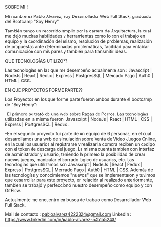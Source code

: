
SOBRE MI !

Mi nombre es Pablo Alvarez, soy Desarrollador Web Full Stack, graduado del Bootcamp "Soy Henry"

También tengo un recorrido amplio por la carrera de Arquitectura, la cual me dejó muchas habilidades y herramientas
como lo son el trabajo en equipo y la coordinación del mismo, resolución de problemas, realización de propuestas ante
determinadas problemáticas, facilidad para entablar comunicación con mis pares y también para transmitir ideas.

QUE TECNOLOGÍAS UTILIZO??

Las tecnologías en las que me desempeño actualmente son : Javascript | NodeJs | React | Redux | Express | PostgresSQL | Mercado Pago | Auth0 | HTML | CSS.

EN QUE PROYECTOS FORME PARTE??

Los Proyectos en los que forme parte fueron ambos durante el bootcamp de "Soy Henry":

-El primero se trató de una web sobre Razas de Perros.
Las tecnologías utilizadas en la misma fueron: Javascript | NodeJs | React | HTML | CSS | Express | PostgresSQL | Redux .

-En el segundo proyecto fui parte de un equipo de 6 personas, en el cual desarrollamos una web de simulación sobre Venta de Video Juegos Online, en la cual los usuarios al registrarse y realizar la compra reciben un código con el token de descarga del juego.
La misma cuenta tambien con interfaz de administrador y usuario, teniendo la primero la posibilidad de crear nuevos juegos, manipular el borrado logico de usuarios, etc.
Las tecnologías que utilizamos son Javascript | NodeJs | React | Redux | Express | PostgresSQL | Mercado Pago | Auth0 | HTML | CSS.
Además de las tecnologías y conocimientos "nuevos" que se implementaron y tuvimos que desarrollar para este proyecto, en relación al realizado anteriormente, tambien 
se trabajó y perfeccionó nuestro desempeño como equipo y con GitFlow. 



Actualmente me encuentro en busca de trabajo como Desarrollador Web Full Stack.

Mail de contacto : pabloalvarez4222324@gmail.com
LinkedIn : https://www.linkedin.com/in/pablo-alvarez-54b1a5248/
